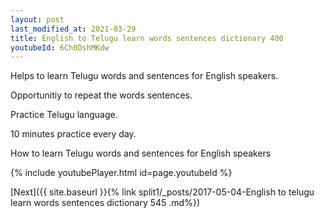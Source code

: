 ```yaml
---
layout: post
last_modified_at: 2021-03-29
title: English to Telugu learn words sentences dictionary 400 
youtubeId: 6Ch0DshMKdw
---
```

 
 
Helps to learn Telugu words and sentences for English speakers.

Opportunitiy to repeat the words sentences. 

Practice Telugu language. 
 
10 minutes practice every day. 
 
How to learn Telugu words and sentences for English speakers 
 
{% include youtubePlayer.html id=page.youtubeId %}
 
 
[Next]({{ site.baseurl }}{% link  split1/_posts/2017-05-04-English to telugu learn words sentences dictionary 545 .md%})
 
